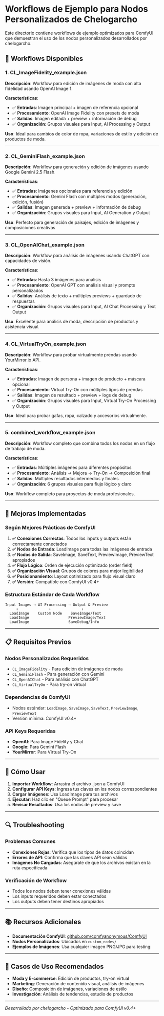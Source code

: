 # Workflows de Ejemplo para Nodos Personalizados de Chelogarcho

Este directorio contiene workflows de ejemplo optimizados para ComfyUI que demuestran el uso de los nodos personalizados desarrollados por chelogarcho.

## 🚀 Workflows Disponibles

### 1. **CL_ImageFidelity_example.json**
**Descripción**: Workflow para edición de imágenes de moda con alta fidelidad usando OpenAI Image 1.

**Características**:
- ✅ **Entradas**: Imagen principal + imagen de referencia opcional
- ✅ **Procesamiento**: OpenAI Image Fidelity con presets de moda
- ✅ **Salidas**: Imagen editada + preview + información de debug
- ✅ **Organización**: Grupos visuales para Input, AI Processing y Output

**Uso**: Ideal para cambios de color de ropa, variaciones de estilo y edición de productos de moda.

---

### 2. **CL_GeminiFlash_example.json**
**Descripción**: Workflow para generación y edición de imágenes usando Google Gemini 2.5 Flash.

**Características**:
- ✅ **Entradas**: Imágenes opcionales para referencia y edición
- ✅ **Procesamiento**: Gemini Flash con múltiples modos (generación, edición, fusión)
- ✅ **Salidas**: Imagen generada + preview + información de debug
- ✅ **Organización**: Grupos visuales para Input, AI Generation y Output

**Uso**: Perfecto para generación de paisajes, edición de imágenes y composiciones creativas.

---

### 3. **CL_OpenAIChat_example.json**
**Descripción**: Workflow para análisis de imágenes usando ChatGPT con capacidades de visión.

**Características**:
- ✅ **Entradas**: Hasta 3 imágenes para análisis
- ✅ **Procesamiento**: OpenAI GPT con análisis visual y prompts personalizados
- ✅ **Salidas**: Análisis de texto + múltiples previews + guardado de respuestas
- ✅ **Organización**: Grupos visuales para Input, AI Chat Processing y Text Output

**Uso**: Excelente para análisis de moda, descripción de productos y asistencia visual.

---

### 4. **CL_VirtualTryOn_example.json**
**Descripción**: Workflow para probar virtualmente prendas usando YourMirror.io API.

**Características**:
- ✅ **Entradas**: Imagen de persona + imagen de producto + máscara opcional
- ✅ **Procesamiento**: Virtual Try-On con múltiples tipos de prendas
- ✅ **Salidas**: Imagen de resultado + preview + logs de debug
- ✅ **Organización**: Grupos visuales para Input, Virtual Try-On Processing y Output

**Uso**: Ideal para probar gafas, ropa, calzado y accesorios virtualmente.

---

### 5. **combined_workflow_example.json**
**Descripción**: Workflow completo que combina todos los nodos en un flujo de trabajo de moda.

**Características**:
- ✅ **Entradas**: Múltiples imágenes para diferentes propósitos
- ✅ **Procesamiento**: Análisis → Mejora → Try-On → Composición final
- ✅ **Salidas**: Múltiples resultados intermedios y finales
- ✅ **Organización**: 6 grupos visuales para flujo lógico y claro

**Uso**: Workflow completo para proyectos de moda profesionales.

---

## 🔧 Mejoras Implementadas

### **Según Mejores Prácticas de ComfyUI**

1. **✅ Conexiones Correctas**: Todos los inputs y outputs están correctamente conectados
2. **✅ Nodos de Entrada**: LoadImage para todas las imágenes de entrada
3. **✅ Nodos de Salida**: SaveImage, SaveText, PreviewImage, PreviewText apropiados
4. **✅ Flujo Lógico**: Orden de ejecución optimizado (order field)
5. **✅ Organización Visual**: Grupos de colores para mejor legibilidad
6. **✅ Posicionamiento**: Layout optimizado para flujo visual claro
7. **✅ Versión**: Compatible con ComfyUI v0.4+

### **Estructura Estándar de Cada Workflow**

```
Input Images → AI Processing → Output & Preview
     ↓              ↓              ↓
  LoadImage    Custom Node    SaveImage/Text
  LoadImage                  PreviewImage/Text
  LoadImage                  SaveDebug/Info
```

---

## 📋 Requisitos Previos

### **Nodos Personalizados Requeridos**
- `CL_ImageFidelity` - Para edición de imágenes de moda
- `CL_GeminiFlash` - Para generación con Gemini
- `CL_OpenAIChat` - Para análisis con ChatGPT
- `CL_VirtualTryOn` - Para try-on virtual

### **Dependencias de ComfyUI**
- Nodos estándar: `LoadImage`, `SaveImage`, `SaveText`, `PreviewImage`, `PreviewText`
- Versión mínima: ComfyUI v0.4+

### **API Keys Requeridas**
- **OpenAI**: Para Image Fidelity y Chat
- **Google**: Para Gemini Flash
- **YourMirror**: Para Virtual Try-On

---

## 🚀 Cómo Usar

1. **Importar Workflow**: Arrastra el archivo .json a ComfyUI
2. **Configurar API Keys**: Ingresa tus claves en los nodos correspondientes
3. **Cargar Imágenes**: Usa LoadImage para tus archivos
4. **Ejecutar**: Haz clic en "Queue Prompt" para procesar
5. **Revisar Resultados**: Usa los nodos de preview y save

---

## 🔍 Troubleshooting

### **Problemas Comunes**
- **Conexiones Rojas**: Verifica que los tipos de datos coincidan
- **Errores de API**: Confirma que las claves API sean válidas
- **Imágenes No Cargadas**: Asegúrate de que los archivos existan en la ruta especificada

### **Verificación de Workflow**
- Todos los nodos deben tener conexiones válidas
- Los inputs requeridos deben estar conectados
- Los outputs deben tener destinos apropiados

---

## 📚 Recursos Adicionales

- **Documentación ComfyUI**: [github.com/comfyanonymous/ComfyUI](https://github.com/comfyanonymous/ComfyUI)
- **Nodos Personalizados**: Ubicados en `custom_nodes/`
- **Ejemplos de Imágenes**: Usa cualquier imagen PNG/JPG para testing

---

## 🎯 Casos de Uso Recomendados

- **Moda y E-commerce**: Edición de productos, try-on virtual
- **Marketing**: Generación de contenido visual, análisis de imágenes
- **Diseño**: Composición de imágenes, variaciones de estilo
- **Investigación**: Análisis de tendencias, estudio de productos

---

*Desarrollado por chelogarcho - Optimizado para ComfyUI v0.4+*
